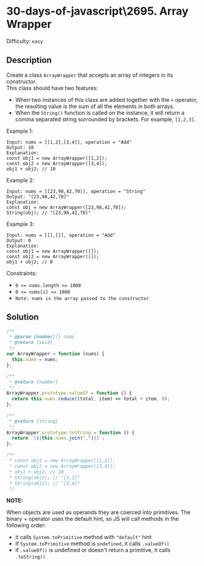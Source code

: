 # 30-days-of-javascript\2695. Array Wrapper

Difficulty: `easy`

## Description

Create a class `ArrayWrapper` that accepts an array of integers in its constructor.<br>
This class should have two features:

- When two instances of this class are added together with the `+` operator, the resulting value is the sum of all the elements in both arrays.
- When the `String()` function is called on the instance, it will return a comma separated string surrounded by brackets. For example, `[1,2,3]`.

Example 1:

```
Input: nums = [[1,2],[3,4]], operation = "Add"
Output: 10
Explanation:
const obj1 = new ArrayWrapper([1,2]);
const obj2 = new ArrayWrapper([3,4]);
obj1 + obj2; // 10
```

Example 2:

```
Input: nums = [[23,98,42,70]], operation = "String"
Output: "[23,98,42,70]"
Explanation:
const obj = new ArrayWrapper([23,98,42,70]);
String(obj); // "[23,98,42,70]"
```

Example 3:

```
Input: nums = [[],[]], operation = "Add"
Output: 0
Explanation:
const obj1 = new ArrayWrapper([]);
const obj2 = new ArrayWrapper([]);
obj1 + obj2; // 0
```

Constraints:

- `0 <= nums.length <= 1000`
- `0 <= nums[i] <= 1000`
- `Note: nums is the array passed to the constructor`

## Solution

```javascript
/**
 * @param {number[]} nums
 * @return {void}
 */
var ArrayWrapper = function (nums) {
  this.nums = nums;
};

/**
 * @return {number}
 */
ArrayWrapper.prototype.valueOf = function () {
  return this.nums.reduce((total, item) => total + item, 0);
};

/**
 * @return {string}
 */
ArrayWrapper.prototype.toString = function () {
  return `[${this.nums.join(",")}]`;
};

/**
 * const obj1 = new ArrayWrapper([1,2]);
 * const obj2 = new ArrayWrapper([3,4]);
 * obj1 + obj2; // 10
 * String(obj1); // "[1,2]"
 * String(obj2); // "[3,4]"
 */
```

**NOTE:**

When objects are used as operands they are coerced into primitives. The binary + operator uses the default hint, so JS will call methods in the following order:

- it calls `System.toPrimitive` method with `"default"` hint
- if `System.toPrimitive` method is `undefined`, it calls `.valueOf()`
- if `.valueOf()` is undefined or doesn't return a primitive, it calls `.toString()`
